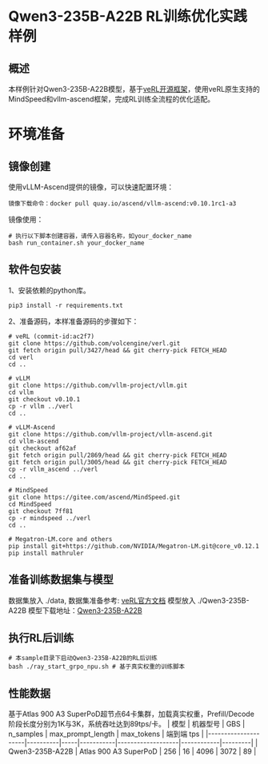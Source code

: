# Qwen3-235B-A22B RL训练优化实践样例

## 概述
本样例针对Qwen3-235B-A22B模型，基于[veRL开源框架](https://github.com/volcengine/verl)，使用veRL原生支持的MindSpeed和vllm-ascend框架，完成RL训练全流程的优化适配。

# 环境准备

##  镜像创建

使用vLLM-Ascend提供的镜像，可以快速配置环境：
```shell
镜像下载命令：docker pull quay.io/ascend/vllm-ascend:v0.10.1rc1-a3
```
镜像使用：
```shell
# 执行以下脚本创建容器，请传入容器名称，如your_docker_name
bash run_container.sh your_docker_name
```

##  软件包安装

1、安装依赖的python库。
```
pip3 install -r requirements.txt
```

2、准备源码，本样准备源码的步骤如下：
```shell
# veRL (commit-id:ac2f7)
git clone https://github.com/volcengine/verl.git
git fetch origin pull/3427/head && git cherry-pick FETCH_HEAD
cd verl
cd ..

# vLLM
git clone https://github.com/vllm-project/vllm.git
cd vllm
git checkout v0.10.1
cp -r vllm ../verl
cd ..

# vLLM-Ascend
git clone https://github.com/vllm-project/vllm-ascend.git
cd vllm-ascend
git checkout af62af
git fetch origin pull/2869/head && git cherry-pick FETCH_HEAD
git fetch origin pull/3005/head && git cherry-pick FETCH_HEAD
cp -r vllm_ascend ../verl
cd ..

# MindSpeed
git clone https://gitee.com/ascend/MindSpeed.git
cd MindSpeed
git checkout 7ff81
cp -r mindspeed ../verl
cd ..

# Megatron-LM.core and others
pip install git+https://github.com/NVIDIA/Megatron-LM.git@core_v0.12.1
pip install mathruler
```

## 准备训练数据集与模型
数据集放入 ./data, 数据集准备参考: [veRL官方文档](https://verl.readthedocs.io/en/latest/preparation/prepare_data.html)
模型放入 ./Qwen3-235B-A22B 模型下载地址：[Qwen3-235B-A22B](https://huggingface.co/Qwen/Qwen3-235B-A22B)

## 执行RL后训练
```shell
# 本sample目录下启动Qwen3-235B-A22B的RL后训练
bash ./ray_start_grpo_npu.sh # 基于真实权重的训练脚本 
```

## 性能数据
基于Atlas 900 A3 SuperPoD超节点64卡集群，加载真实权重，Prefill/Decode阶段长度分别为1K与3K，系统吞吐达到89tps/卡。
| 模型                  | 机器型号     | GBS | n_samples | max_prompt_length | max_tokens | 端到端 tps | 
|---------------------|----------|-----|-----------|-------------------|------------|---------| 
| Qwen3-235B-A22B    | Atlas 900 A3 SuperPoD | 256 | 16        | 4096              | 3072       | 89     |